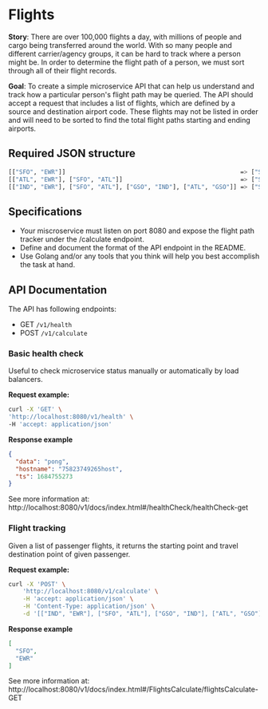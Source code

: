 # Flights

**Story**: There are over 100,000 flights a day, with millions of people and cargo being transferred around the world. With so many people and different carrier/agency groups, it can be hard to track where a person might be. In order to determine the flight path of a person, we must sort through all of their flight records.

**Goal**: To create a simple microservice API that can help us understand and track how a particular person's flight path may be queried. The API should accept a request that includes a list of flights, which are defined by a source and destination airport code. These flights may not be listed in order and will need to be sorted to find the total flight paths starting and ending airports.

## Required JSON structure

```bash
[["SFO", "EWR"]]                                                 => ["SFO", "EWR"]
[["ATL", "EWR"], ["SFO", "ATL"]]                                 => ["SFO", "EWR"]
[["IND", "EWR"], ["SFO", "ATL"], ["GSO", "IND"], ["ATL", "GSO"]] => ["SFO", "EWR"]
````

## Specifications

* Your miscroservice must listen on port 8080 and expose the flight path tracker under the /calculate endpoint.
* Define and document the format of the API endpoint in the README.
* Use Golang and/or any tools that you think will help you best accomplish the task at hand.
 
## API Documentation

The API has following endpoints:

* GET `/v1/health`
* POST `/v1/calculate`

### Basic health check

Useful to check microservice status manually or automatically by load balancers.

**Request example:**

```bash
curl -X 'GET' \
'http://localhost:8080/v1/health' \
-H 'accept: application/json'
```

**Response example**

```json
{
  "data": "pong",
  "hostname": "75823749265host",
  "ts": 1684755273
}
```

See more information at: http://localhost:8080/v1/docs/index.html#/healthCheck/healthCheck-get

### Flight tracking

Given a list of passenger flights, it returns the starting point and travel destination point of given passenger.

**Request example:**

```bash
curl -X 'POST' \
    'http://localhost:8080/v1/calculate' \
    -H 'accept: application/json' \
    -H 'Content-Type: application/json' \
    -d '[["IND", "EWR"], ["SFO", "ATL"], ["GSO", "IND"], ["ATL", "GSO"]]'
```

**Response example**

```json
[
  "SFO",
  "EWR"
]
```

See more information at: http://localhost:8080/v1/docs/index.html#/FlightsCalculate/flightsCalculate-GET
